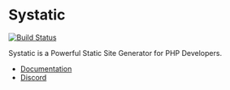 # Systatic

[![Build Status](https://travis-ci.com/ThunderbirdSSG/Thunderbird.svg?branch=master)](https://travis-ci.com/ThunderbirdSSG/Thunderbird)

Systatic is a Powerful Static Site Generator for PHP Developers.

* [Documentation](https://github.com/damcclean/Systatic/wiki)
* [Discord](https://discord.gg/sxkrycQ)